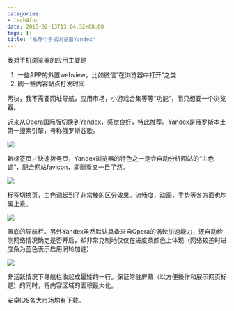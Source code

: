 ```yaml
---
categories:
- tech4fun
date: 2015-02-13T13:04:32+08:00
tags: []
title: "推荐个手机浏览器Yandex"
---
```


我对手机浏览器的应用主要是

1. 一些APP的外置webview，比如微信“在浏览器中打开”之类
2. 刷一些内容站点打发时间

两块，我不需要网址导航，应用市场，小游戏合集等等“功能”，而只想要一个浏览器。

<!--more-->

近来从Opera国际版切换到Yandex，感觉良好，特此推荐。Yandex是俄罗斯本土第一搜索引擎，号称俄罗斯谷歌。

![](/img/2015-q1/yandex1.png)

新标签页／快速拨号页，Yandex浏览器的特色之一是会自动分析网站的“主色调”，配合网站favicon，即耐看又一目了然。

![](/img/2015-q1/yandex2.png)

标签切换页，主色调起到了非常棒的区分效果。流畅度，动画，手势等各方面也均属上乘。

![](/img/2015-q1/yandex3.png)

置底的导航栏。另外Yandex虽然默认具备来自Opera的涡轮加速能力，还自动检测网络情况确定是否开启，却非常克制地仅仅在进度条颜色上体现（网络较差时进度条为蓝色表示启用涡轮加速）

![](/img/2015-q1/yandex4.png)

非活跃情况下导航栏收起成最矮的一行。保证常驻屏幕（以方便操作和展示网页标题）的同时，将内容区域的面积最大化。


安卓IOS各大市场均有下载。

